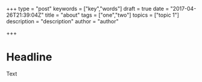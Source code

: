 +++
type = "post"
keywords = ["key","words"]
draft = true
date = "2017-04-26T21:39:04Z"
title = "about"
tags = ["one","two"]
topics = ["topic 1"]
description = "description"
author = "author"

+++

# Headline

Text
